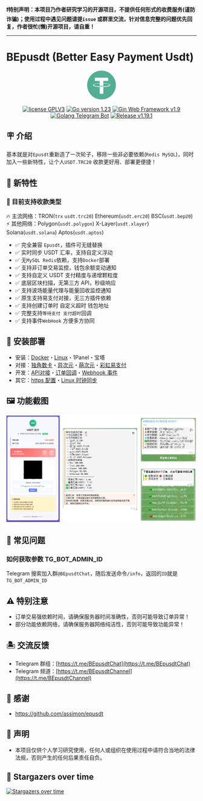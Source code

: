 **❗️特别声明：本项目乃作者研究学习的开源项目，不提供任何形式的收费服务(谨防诈骗)；使用过程中遇见问题请提`issue`
或群里交流，针对信息完整的问题优先回复，作者很~~忙~~(懒)开源项目，请自重！**

---  

# BEpusdt (Better Easy Payment Usdt)

<p align="center">
<img src="./static/img/tether.svg" width="15%" alt="tether">
</p>
<p align="center">
<a href="https://www.gnu.org/licenses/gpl-3.0.html"><img src="https://img.shields.io/badge/license-GPLV3-blue" alt="license GPLV3"></a>
<a href="https://golang.org"><img src="https://img.shields.io/badge/Golang-1.23-red" alt="Go version 1.23"></a>
<a href="https://github.com/gin-gonic/gin"><img src="https://img.shields.io/badge/Gin-v1.9-blue" alt="Gin Web Framework v1.9"></a>
<a href="https://github.com/go-telegram/bot"><img src="https://img.shields.io/badge/Go_Telegram_Bot-v1.15-blue" alt="Golang Telegram Bot"></a>
<a href="https://github.com/v03413/bepusdt"><img src="https://img.shields.io/github/v/release/v03413/bepusdt" alt="Release v1.19.1"></a>
</p>

## 🪧 介绍

基本就是对`Epusdt`重新造了一次轮子，移除一些非必要依赖(`Redis MySQL`)，同时加入一些新特性，让个人`USDT.TRC20`
收款更好用、部署更便捷！

## 🎉 新特性

### 🌟 目前支持收款类型

🔥 主流网络：TRON(`trx` `usdt.trc20`) Ethereum(`usdt.erc20`) BSC(`usdt.bep20`)   
⚡ 其他网络：Polygon(`usdt.polygon`) X-Layer(`usdt.xlayer`) Solana(`usdt.solana`) Aptos(`usdt.aptos`)

- ✅ 完全兼容 `Epusdt`，插件可无缝替换
- ✅ 实时同步 USDT 汇率，支持自定义浮动
- ✅ 无`MySQL Redis`依赖，支持`Docker`部署
- ✅ 支持非订单交易监控，钱包余额变动通知
- ✅ 支持自定义 USDT 支付精度与递增颗粒度
- ✅ 底层区块扫描，无第三方 API，秒级响应
- ✅ 支持波场能量代理与能量回收监控通知
- ✅ 原生支持易支付对接，无三方插件依赖
- ✅ 支持创建订单时 自定义超时 钱包地址
- ✅ 完整支持`等待支付 支付超时`回调
- ✅ 支持事件`WebHook` 方便多方协同

## 🚀 安装部署

- 安装：[Docker](./docs/docker.md)・[Linux](./docs/systemd.md)・1Panel・宝塔
- 对接：[独角数卡](./docs/dujiaoka.md)・[异次元](./docs/acg-faka.md)・[萌次元](./docs/mcy-shop.md)・[彩虹易支付](https://github.com/v03413/Epay-BEpusdt)  
- 开发：[API对接](./docs/api.md)・[订单回调](./docs/notify-epusdt.md)・[Webhook 事件](./docs/webhook.md)
- 其它：[https 配置](./docs/ssl.md)・[Linux 时钟同步](./docs/systemd-timesyncd.md)

## 🖼 功能截图

![screenshot](./docs/images/screenshot.png)

## 🤔 常见问题

### 如何获取参数 TG_BOT_ADMIN_ID

Telegram 搜索加入群`@BEpusdtChat`，随后发送命令`/info`，返回的`ID`就是`TG_BOT_ADMIN_ID`

## ⚠️ 特别注意

- 订单交易强依赖时间，请确保服务器时间准确性，否则可能导致订单异常！
- 部分功能依赖网络，请确保服务器网络纯洁性，否则可能导致功能异常！

## 🏝️ 交流反馈

- Telegram 群组：[https://t.me/BEpusdtChat](https://t.me/BEpusdtChat)
- Telegram 频道：[https://t.me/BEpusdtChannel](https://t.me/BEpusdtChannel)

## 🙏 感谢

- https://github.com/assimon/epusdt

## 📢 声明

- 本项目仅供个人学习研究使用，任何人或组织在使用过程中请符合当地的法律法规，否则产生的任何后果责任自负。

## 🌟 Stargazers over time

[![Stargazers over time](https://starchart.cc/v03413/bepusdt.svg)](https://starchart.cc/v03413/bepusdt)
